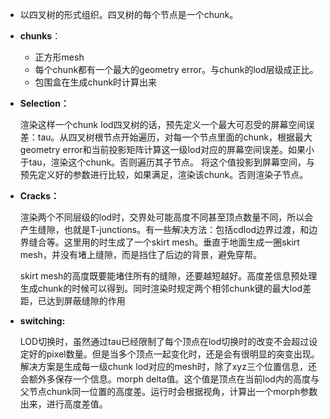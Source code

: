 + 以四叉树的形式组织。四叉树的每个节点是一个chunk。

+ **chunks**：
  + 正方形mesh
  + 每个chunk都有一个最大的geometry error。与chunk的lod层级成正比。
  + 包围盒在生成chunk时计算出来

+ **Selection：**

  渲染这样一个chunk lod四叉树的话，预先定义一个最大可忍受的屏幕空间误差：tau。从四叉树根节点开始遍历，对每一个节点里面的chunk，根据最大geometry error和当前投影矩阵计算这一级lod对应的屏幕空间误差。如果小于tau，渲染这个chunk。否则遍历其子节点。 将这个值投影到屏幕空间，与预先定义好的参数进行比较，如果满足，渲染该chunk。否则渲染子节点。

+ **Cracks：**

  渲染两个不同层级的lod时，交界处可能高度不同甚至顶点数量不同，所以会产生缝隙，也就是T-junctions。有一些解决方法：包括cdlod边界过渡，和边界缝合等。这里用的时生成了一个skirt mesh。垂直于地面生成一圈skirt mesh，并没有堵上缝隙，而是挡住了后边的背景，避免穿帮。

  skirt mesh的高度既要能堵住所有的缝隙，还要越短越好。高度差信息预处理生成chunk的时候可以得到。同时渲染时规定两个相邻chunk键的最大lod差距，已达到屏蔽缝隙的作用

+ **switching:**

  LOD切换时，虽然通过tau已经限制了每个顶点在lod切换时的改变不会超过设定好的pixel数量。但是当多个顶点一起变化时，还是会有很明显的突变出现。解决方案是生成每一级chunk lod对应的mesh时，除了xyz三个位置信息，还会额外多保存一个信息。morph delta值。这个值是顶点在当前lod内的高度与父节点chunk同一位置的高度差。运行时会根据视角，计算出一个morph参数出来，进行高度差值。